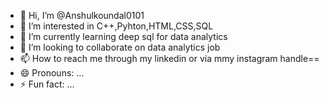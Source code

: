 - 👋 Hi, I’m @Anshulkoundal0101
- 👀 I’m interested in C++,Pyhton,HTML,CSS,SQL
- 🌱 I’m currently learning deep sql for data analytics 
- 💞️ I’m looking to collaborate on data analytics job
- 📫 How to reach me through my linkedin or via mmy instagram handle==
- 😄 Pronouns: ...
- ⚡ Fun fact: ...

<!---
Anshulkoundal0101/Anshulkoundal0101 is a ✨ special ✨ repository because its `README.md` (this file) appears on your GitHub profile.
You can click the Preview link to take a look at your changes.
--->
